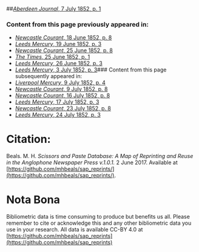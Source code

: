 ##[*Aberdeen Journal*, 7 July 1852, p. 1](https://mhbeals.github.io/sap_html/Aberdeen-Journal/Aberdeen-Journal-7-July-1852-p-1)

### Content from this page previously appeared in:
+ [*Newcastle Courant*, 18 June 1852, p. 8](https://mhbeals.github.io/sap_html/Newcastle-Courant/Newcastle-Courant-18-June-1852-p-8)
+ [*Leeds Mercury*, 19 June 1852, p. 3](https://mhbeals.github.io/sap_html/Leeds-Mercury/Leeds-Mercury-19-June-1852-p-3)
+ [*Newcastle Courant*, 25 June 1852, p. 8](https://mhbeals.github.io/sap_html/Newcastle-Courant/Newcastle-Courant-25-June-1852-p-8)
+ [*The Times*, 25 June 1852, p. 1](https://mhbeals.github.io/sap_html/The-Times/The-Times-25-June-1852-p-1)
+ [*Leeds Mercury*, 26 June 1852, p. 3](https://mhbeals.github.io/sap_html/Leeds-Mercury/Leeds-Mercury-26-June-1852-p-3)
+ [*Leeds Mercury*, 3 July 1852, p. 3](https://mhbeals.github.io/sap_html/Leeds-Mercury/Leeds-Mercury-3-July-1852-p-3)### Content from this page subsequently appeared in:
+ [*Liverpool Mercury*, 9 July 1852, p. 4](https://mhbeals.github.io/sap_html/Liverpool-Mercury/Liverpool-Mercury-9-July-1852-p-4)
+ [*Newcastle Courant*, 9 July 1852, p. 8](https://mhbeals.github.io/sap_html/Newcastle-Courant/Newcastle-Courant-9-July-1852-p-8)
+ [*Newcastle Courant*, 16 July 1852, p. 8](https://mhbeals.github.io/sap_html/Newcastle-Courant/Newcastle-Courant-16-July-1852-p-8)
+ [*Leeds Mercury*, 17 July 1852, p. 3](https://mhbeals.github.io/sap_html/Leeds-Mercury/Leeds-Mercury-17-July-1852-p-3)
+ [*Newcastle Courant*, 23 July 1852, p. 8](https://mhbeals.github.io/sap_html/Newcastle-Courant/Newcastle-Courant-23-July-1852-p-8)
+ [*Leeds Mercury*, 24 July 1852, p. 3](https://mhbeals.github.io/sap_html/Leeds-Mercury/Leeds-Mercury-24-July-1852-p-3)
                    
# Citation: 

Beals. M. H. *Scissors and Paste Database: A Map of Reprinting and Reuse in the Anglophone Newspaper Press v.1.0.1.* 2 June 2017. Available at [https://github.com/mhbeals/sap_reprints/](https://github.com/mhbeals/sap_reprints/). 
                    
# Nota Bona

Bibliometric data is time consuming to produce but benefits us all. Please remember to cite or acknowledge this and any other bibliometric data you use in your research. All data is available CC-BY 4.0 at [https://github.com/mhbeals/sap_reprints](https://github.com/mhbeals/sap_reprints)